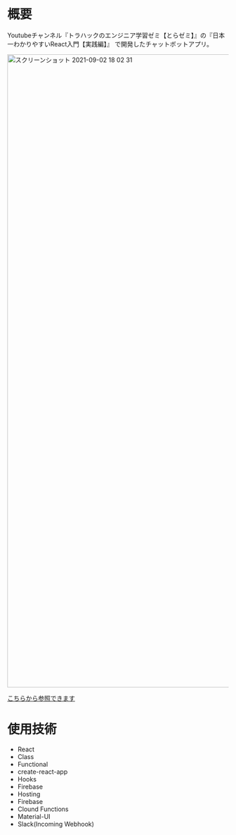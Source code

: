 # 概要
Youtubeチャンネル『トラハックのエンジニア学習ゼミ【とらゼミ】』の『日本一わかりやすいReact入門【実践編】』
で開発したチャットボットアプリ。

<img width="1440" alt="スクリーンショット 2021-09-02 18 02 31" src="https://user-images.githubusercontent.com/82036851/131815656-3f038053-8d9f-4abe-8ad0-aa4f037d45e0.png">

[こちらから参照できます](https://chatbot-f0d4a.firebaseapp.com/)

# 使用技術
* React
* Class
* Functional
* create-react-app
* Hooks
* Firebase
* Hosting
* Firebase
* Clound Functions
* Material-UI
* Slack(Incoming Webhook)
